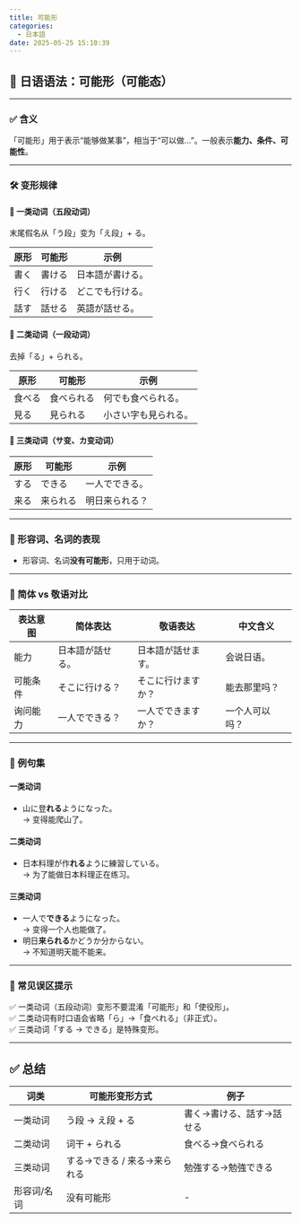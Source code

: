 ```yaml
---
title: 可能形
categories:
  - 日本語
date: 2025-05-25 15:10:39
---
```


## 📘 日语语法：可能形（可能态）

---

### ✅ 含义
「可能形」用于表示“能够做某事”，相当于“可以做…”。一般表示**能力、条件、可能性**。

---

### 🛠️ 变形规律

#### 🔹 一类动词（五段动词）
末尾假名从「う段」变为「え段」+ る。

| 原形 | 可能形   | 示例                  |
|------|----------|-----------------------|
| 書く | 書ける   | 日本語が書ける。      |
| 行く | 行ける   | どこでも行ける。      |
| 話す | 話せる   | 英語が話せる。        |

#### 🔹 二类动词（一段动词）
去掉「る」+ られる。

| 原形   | 可能形    | 示例                   |
|--------|-----------|------------------------|
| 食べる | 食べられる | 何でも食べられる。      |
| 見る   | 見られる   | 小さい字も見られる。    |

#### 🔹 三类动词（サ变、カ变动词）

| 原形       | 可能形       | 示例                      |
|------------|--------------|---------------------------|
| する       | できる       | 一人でできる。             |
| 来る       | 来られる     | 明日来られる？             |

---

### 🔸 形容词、名词的表现
- 形容词、名词**没有可能形**，只用于动词。

---

### 👥 简体 vs 敬语对比

| 表达意图   | 简体表达               | 敬语表达                    | 中文含义                   |
|------------|------------------------|-----------------------------|----------------------------|
| 能力       | 日本語が話せる。        | 日本語が話せます。          | 会说日语。                 |
| 可能条件   | そこに行ける？          | そこに行けますか？           | 能去那里吗？               |
| 询问能力   | 一人でできる？          | 一人でできますか？           | 一个人可以吗？             |

---

### 📝 例句集

#### 一类动词
- 山に登**れる**ようになった。  
  → 变得能爬山了。

#### 二类动词
- 日本料理が作**れる**ように練習している。  
  → 为了能做日本料理正在练习。

#### 三类动词
- 一人で**できる**ようになった。  
  → 变得一个人也能做了。
- 明日**来られる**かどうか分からない。  
  → 不知道明天能不能来。

---

### 🧪 常见误区提示
✅ 一类动词（五段动词）变形不要混淆「可能形」和「使役形」。  
✅ 二类动词有时口语会省略「ら」→「食べれる」（非正式）。  
✅ 三类动词「する → できる」是特殊变形。

---

## ✅ 总结

| 词类      | 可能形变形方式                   | 例子                     |
|-----------|----------------------------------|--------------------------|
| 一类动词  | う段 → え段 + る                  | 書く→書ける、話す→話せる |
| 二类动词  | 词干 + られる                      | 食べる→食べられる        |
| 三类动词  | する→できる / 来る→来られる       | 勉強する→勉強できる      |
| 形容词/名词| 没有可能形                        | -                        |


